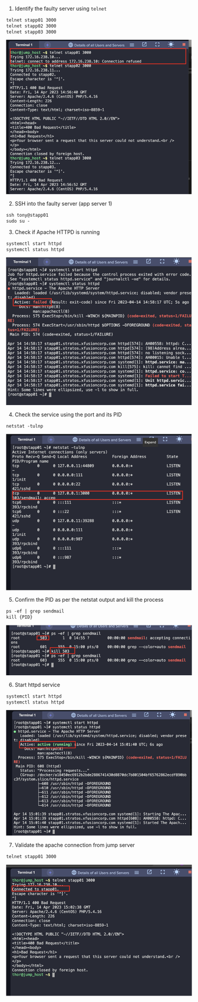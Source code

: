 1. Identify the faulty server using `telnet`
```
telnet stapp01 3000
telnet stapp02 3000
telnet stapp03 3000
```

![](./img/1.png)

2. SSH into the faulty server (app server 1)
```
ssh tony@stapp01
sudo su -
```

3. Check if Apache HTTPD is running
```
systemctl start httpd
systemctl status httpd
```

![](./img/2.png)

4. Check the service using the port and its PID
```
netstat -tulnp
```

![](./img/4.png)

5. Confirm the PID as per the netstat output and kill the process
```
ps -ef | grep sendmail
kill {PID}
```

![](./img/5.png)

6. Start httpd service 
```
systemctl start httpd
systemctl status httpd
```

![](./img/6.png)

7. Validate the apache connection from jump server
```
telnet stapp01 3000
```
![](./img/7.png)